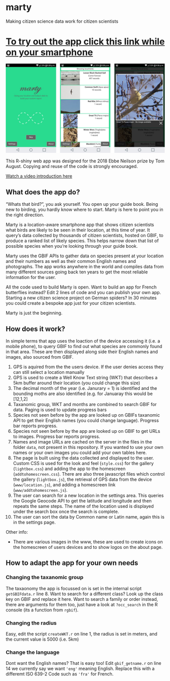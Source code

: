 # marty

Making citizen science data work for citizen scientists

# [To try out the app click this link while on your smartphone](https://tomaugust.shinyapps.io/marty/)


![appScreenshots](https://github.com/AugustT/marty/raw/master/App/screenshots.jpg "App screenshots")


This R-shiny web app was designed for the 2018 Ebbe Neilson prize by Tom August. Copying and reuse of the code is strongly encouraged.

[Watch a video introduction here](https://youtu.be/-MPH-ETD-aM)

## What does the app do?

“Whats that bird?”, you ask yourself. You open up your guide book. Being new to birding, you hardly know where to start.
Marty is here to point you in the right direction.

Marty is a location-aware smartphone app that shows citizen scientists what birds are likely to be seen in their location, at this time of year. It query’s data collected by thousands of citizen scientists, hosted on GBIF, to produce a ranked list of likely species. This helps narrow down that list of possible species when you’re looking through your guide book.

Marty uses the GBIF APIs to gather data on species present at your location and their numbers as well as their common English names and photographs. The app works anywhere in the world and compiles data from many different sources going back ten years to get the most reliable information for the user.

All the code used to build Marty is open. Want to build an app for French butterflies instead? Edit 2 lines of code and you can publish your own app. Starting a new citizen science project on German spiders? In 30 minutes you could create a bespoke app just for your citizen scientists. 

Marty is just the beginning.


## How does it work?

In simple terms that app uses the loaction of the device accessing it (i.e. a mobile phone), to query GBIF to find out what species are commonly found in that area. These are then displayed along side their English names and images, also sourced from GBIF.

1) GPS is aquired from the the users device. If the user denies access they can still select a location manually
2) GPS is used to create a Well Know Text string (WKT) that describes a 5km buffer around their location (you could change this size)
3) The decimal month of the year (i.e. Janurary = 1) is identified and the bounding moths are also identified (e.g. for Januaray this would be [12,1,2]
4) Taxanomic group, WKT and months are combined to search GBIF for data. Paging is used to update progress bars
5) Species not seen before by the app are looked up on GBIFs taxanomic API to get their English names (you could change language). Progress bar reports progress.
6) Species not seen before by the app are looked up on GBIF to get URLs to images. Progress bar reports progress. 
7) Names and image URLs are cached on the server in the files in the folder `data`, not present in this repository. If you wanted to use your own names or your own images you could add your own tables here.
8) The page is built using the data collected and displayed to the user. Custom CSS is used for the look and feel (`style.css`) for the gallery (`lightbox.css`) and adding the app to the homescreen (`addtohomescreen.css`). There are also three javascript files which control the gallery (`lightbox.js`), the retrieval of GPS data from the device (`www/location.js`), and adding a homescreen link (`www/addtohomescreen.js`).
9) The user can search for a new location in the settings area. This queries the Google Geocode API to get the latitude and longitude and then repeats the same steps. The name of the location used is displayed under the search box once the search is complete.
10) The user can sort the data by Common name or Latin name, again this is in the settings page.

Other info:

- There are various images in the www, these are used to create icons on the homescreen of users devices and to show logos on the about page.


## How to adapt the app for your own needs

### Changing the taxanomic group

The taxaonomy the app is focussed on is set in the internal script `getGBIFdata.r` line 8. Want to search for a different class? Look up the class key on GBIF and replace it here. Want to search a family or order instead, there are arguments for them too, just have a look at `?occ_search` in the R console (its a function from `rgbif`).


### Changing the radius

Easy, edit the script `createWKT.r` on line 1, the radius is set in meters, and the current value is 5000 (i.e. 5km)


### Change the language

Dont want the English names? That is easy too! Edit `gbif_getname.r` on line 14 we currently say we want `'eng'` meaning English. Replace this with a differemt ISO 639-2 Code such as `'fra'` for French.
